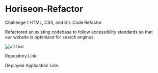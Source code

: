 # Horiseon-Refactor
Challenge 1 HTML, CSS, and Git: Code Refactor



Refactored an existing codebase to follow accessibility standards so that our website is optimized for search engines

![alt text](image.png)

Repository Link:

Deployed Application Link:



